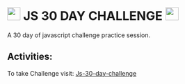 # <img src="https://upload.wikimedia.org/wikipedia/commons/6/6a/JavaScript-logo.png" width="30px" height="30px"/> JS 30 DAY CHALLENGE <img src="https://upload.wikimedia.org/wikipedia/commons/6/6a/JavaScript-logo.png" width="30px" height="30px"/> 



A 30 day of javascript challenge practice session.

## Activities:

To take Challenge visit: [Js-30-day-challenge](https://js-30-day-clone.vercel.app)
